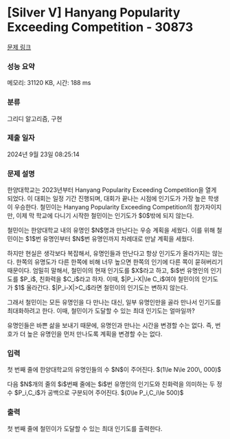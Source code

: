 # [Silver V] Hanyang Popularity Exceeding Competition - 30873 

[문제 링크](https://www.acmicpc.net/problem/30873) 

### 성능 요약

메모리: 31120 KB, 시간: 188 ms

### 분류

그리디 알고리즘, 구현

### 제출 일자

2024년 9월 23일 08:25:14

### 문제 설명

<p>한양대학교는 2023년부터 Hanyang Popularity Exceeding Competition을 열게 되었다. 이 대회는 일정 기간 진행되며, 대회가 끝나는 시점에 인기도가 가장 높은 학생이 우승한다. 철민이는 Hanyang Popularity Exceeding Competition의 참가자이지만, 이제 막 학교에 다니기 시작한 철민이는 인기도가 $0$밖에 되지 않는다.</p>

<p>철민이는 한양대학교 내의 유명인 $N$명과 만난다는 우승 계획을 세웠다. 이를 위해 철민이는 $1$번 유명인부터 $N$번 유명인까지 차례대로 만날 계획을 세웠다.</p>

<p>하지만 현실은 생각보다 복잡해서, 유명인들과 만난다고 항상 인기도가 올라가지는 않는다. 한쪽의 유명도가 다른 한쪽에 비해 너무 높으면 한쪽의 인기에 다른 쪽이 묻혀버리기 때문이다. 엄밀히 말해서, 철민이의 현재 인기도를 $X$라고 하고, $i$번 유명인의 인기도를 $P_i$, 친화력을 $C_i$라고 하자. 이때, $|P_i-X|\le C_i$여야 철민이의 인기도가 $1$ 올라간다. $|P_i-X|>C_i$라면 철민이의 인기도는 변하지 않는다.</p>

<p>그래서 철민이는 모든 유명인을 다 만나는 대신, 일부 유명인만을 골라 만나서 인기도를 최대화하려고 한다. 이때, 철민이가 도달할 수 있는 최대 인기도는 얼마일까?</p>

<p>유명인들은 바쁜 삶을 보내기 때문에, 유명인과 만나는 시간을 변경할 수는 없다. 즉, 번호가 더 높은 유명인을 먼저 만나도록 계획을 변경할 수는 없다.</p>

### 입력 

 <p>첫 번째 줄에 한양대학교의 유명인들의 수 $N$이 주어진다. $(1\le N\le 200\, 000)$</p>

<p>다음 $N$개의 줄의 $i$번째 줄에는 $i$번 유명인의 인기도와 친화력을 의미하는 두 정수 $P_i,C_i$가 공백으로 구분되어 주어진다. $(0\le P_i,C_i\le 500)$</p>

### 출력 

 <p>첫 번째 줄에 철민이가 도달할 수 있는 최대 인기도를 출력한다.</p>

